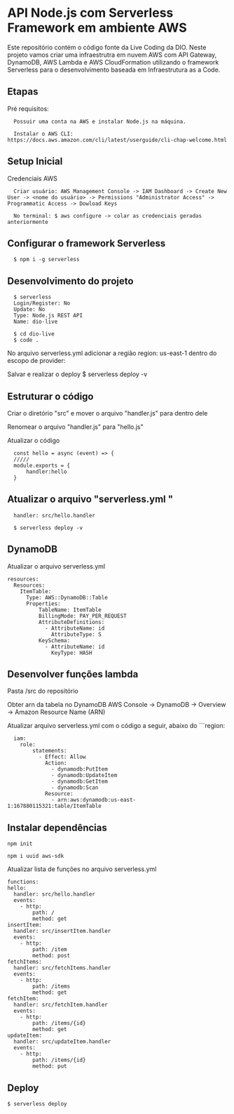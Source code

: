 # API Node.js com Serverless Framework em ambiente AWS
Este repositório contém o código fonte da Live Coding da DIO. Neste projeto vamos criar uma infraestrutra em nuvem AWS com API Gateway, DynamoDB, AWS Lambda e AWS CloudFormation utilizando o framework Serverless para o desenvolvimento baseada em Infraestrutura as a Code.

## Etapas
Pré requisitos:
```
  Possuir uma conta na AWS e instalar Node.js na máquina.

  Instalar o AWS CLI: https://docs.aws.amazon.com/cli/latest/userguide/cli-chap-welcome.html
```

## Setup Inicial
Credenciais AWS
```
  Criar usuário: AWS Management Console -> IAM Dashboard -> Create New User -> <nome do usuário> -> Permissions "Administrator Access" -> Programmatic Access -> Dowload Keys

  No terminal: $ aws configure -> colar as credenciais geradas anteriormente
```

## Configurar o framework Serverless
```
  $ npm i -g serverless
```
## Desenvolvimento do projeto
```
  $ serverless
  Login/Register: No
  Update: No
  Type: Node.js REST API
  Name: dio-live
```
```
  $ cd dio-live
  $ code .
```
No arquivo serverless.yml adicionar a região region: us-east-1 dentro do escopo de provider:

Salvar e realizar o deploy $ serverless deploy -v

## Estruturar o código
Criar o diretório "src" e mover o arquivo "handler.js" para dentro dele

Renomear o arquivo "handler.js" para "hello.js"

Atualizar o código
```
  const hello = async (event) => {
  /////
  module.exports = {
      handler:hello
  }
```

## Atualizar o arquivo "serverless.yml "
```
  handler: src/hello.handler
```
```
  $ serverless deploy -v
```

## DynamoDB
Atualizar o arquivo serverless.yml
```
resources:
  Resources:
    ItemTable:
      Type: AWS::DynamoDB::Table
      Properties:
          TableName: ItemTable
          BillingMode: PAY_PER_REQUEST
          AttributeDefinitions:
            - AttributeName: id
              AttributeType: S
          KeySchema:
            - AttributeName: id
              KeyType: HASH
```

## Desenvolver funções lambda

Pasta /src do repositório

Obter arn da tabela no DynamoDB AWS Console -> DynamoDB -> Overview -> Amazon Resource Name (ARN)

Atualizar arquivo serverless.yml com o código a seguir, abaixo do ```region:

```
  iam:
    role:
        statements:
          - Effect: Allow
            Action:
              - dynamodb:PutItem
              - dynamodb:UpdateItem
              - dynamodb:GetItem
              - dynamodb:Scan
            Resource:
              - arn:aws:dynamodb:us-east-1:167880115321:table/ItemTable
```

## Instalar dependências
```
npm init
```
``` 
npm i uuid aws-sdk
```

Atualizar lista de funções no arquivo serverless.yml
```
functions:
hello:
  handler: src/hello.handler
  events:
    - http:
        path: /
        method: get
insertItem:
  handler: src/insertItem.handler
  events:
    - http:
        path: /item
        method: post
fetchItems:
  handler: src/fetchItems.handler
  events:
    - http:
        path: /items
        method: get
fetchItem:
  handler: src/fetchItem.handler
  events:
    - http:
        path: /items/{id}
        method: get
updateItem:
  handler: src/updateItem.handler
  events:
    - http:
        path: /items/{id}
        method: put
```

## Deploy 
```
$ serverless deploy
```